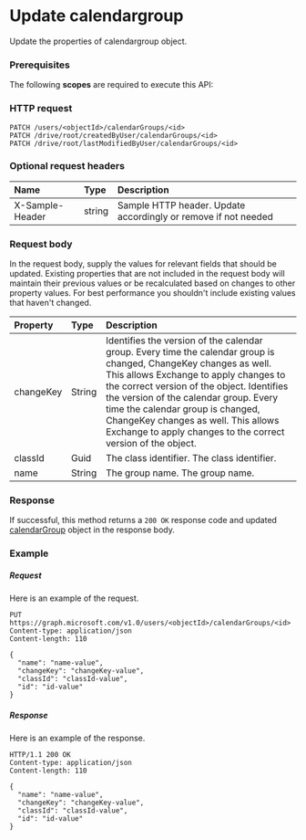 # Update calendargroup

Update the properties of calendargroup object.
### Prerequisites
The following **scopes** are required to execute this API: 
### HTTP request
<!-- { "blockType": "ignored" } -->
```http
PATCH /users/<objectId>/calendarGroups/<id>
PATCH /drive/root/createdByUser/calendarGroups/<id>
PATCH /drive/root/lastModifiedByUser/calendarGroups/<id>
```
### Optional request headers
| Name       | Type | Description|
|:-----------|:------|:----------|
| X-Sample-Header  | string  | Sample HTTP header. Update accordingly or remove if not needed|

### Request body
In the request body, supply the values for relevant fields that should be updated. Existing properties that are not included in the request body will maintain their previous values or be recalculated based on changes to other property values. For best performance you shouldn't include existing values that haven't changed.

| Property	   | Type	|Description|
|:---------------|:--------|:----------|
|changeKey|String|Identifies the version of the calendar group. Every time the calendar group is changed, ChangeKey changes as well. This allows Exchange to apply changes to the correct version of the object. Identifies the version of the calendar group. Every time the calendar group is changed, ChangeKey changes as well. This allows Exchange to apply changes to the correct version of the object.|
|classId|Guid|The class identifier. The class identifier.|
|name|String|The group name. The group name.|

### Response
If successful, this method returns a `200 OK` response code and updated [calendarGroup](../resources/calendargroup.md) object in the response body.
### Example
##### Request
Here is an example of the request.
<!-- {
  "blockType": "request",
  "name": "update_calendargroup"
}-->
```http
PUT https://graph.microsoft.com/v1.0/users/<objectId>/calendarGroups/<id>
Content-type: application/json
Content-length: 110

{
  "name": "name-value",
  "changeKey": "changeKey-value",
  "classId": "classId-value",
  "id": "id-value"
}
```
##### Response
Here is an example of the response.
<!-- {
  "blockType": "response",
  "truncated": false,
  "@odata.type": "microsoft.graph.calendargroup"
} -->
```http
HTTP/1.1 200 OK
Content-type: application/json
Content-length: 110

{
  "name": "name-value",
  "changeKey": "changeKey-value",
  "classId": "classId-value",
  "id": "id-value"
}
```

<!-- uuid: 8fcb5dbc-d5aa-4681-8e31-b001d5168d79
2015-10-25 14:57:30 UTC -->
<!-- {
  "type": "#page.annotation",
  "description": "Update calendargroup",
  "keywords": "",
  "section": "documentation",
  "tocPath": ""
}-->